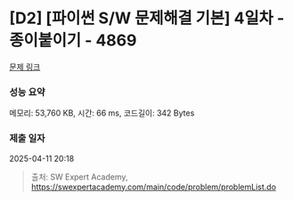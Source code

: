 # [D2] [파이썬 S/W 문제해결 기본] 4일차 - 종이붙이기 - 4869 

[문제 링크](https://swexpertacademy.com/main/code/problem/problemDetail.do?contestProbId=AWTQWhlqQWADFAVT) 

### 성능 요약

메모리: 53,760 KB, 시간: 66 ms, 코드길이: 342 Bytes

### 제출 일자

2025-04-11 20:18



> 출처: SW Expert Academy, https://swexpertacademy.com/main/code/problem/problemList.do